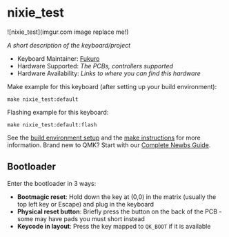 # nixie_test

![nixie_test](imgur.com image replace me!)

*A short description of the keyboard/project*

* Keyboard Maintainer: [Fukuro](https://github.com/Fukuro)
* Hardware Supported: *The PCBs, controllers supported*
* Hardware Availability: *Links to where you can find this hardware*

Make example for this keyboard (after setting up your build environment):

    make nixie_test:default

Flashing example for this keyboard:

    make nixie_test:default:flash

See the [build environment setup](https://docs.qmk.fm/#/getting_started_build_tools) and the [make instructions](https://docs.qmk.fm/#/getting_started_make_guide) for more information. Brand new to QMK? Start with our [Complete Newbs Guide](https://docs.qmk.fm/#/newbs).

## Bootloader

Enter the bootloader in 3 ways:

* **Bootmagic reset**: Hold down the key at (0,0) in the matrix (usually the top left key or Escape) and plug in the keyboard
* **Physical reset button**: Briefly press the button on the back of the PCB - some may have pads you must short instead
* **Keycode in layout**: Press the key mapped to `QK_BOOT` if it is available

